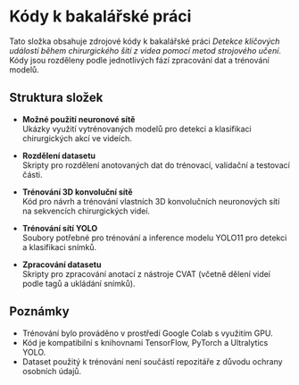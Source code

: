 # Kódy k bakalářské práci

Tato složka obsahuje zdrojové kódy k bakalářské práci _Detekce klíčových událostí během chirurgického šití z videa pomocí metod strojového učení_. Kódy jsou rozděleny podle jednotlivých fází zpracování dat a trénování modelů.

## Struktura složek

- **Možné použití neuronové sítě**  
  Ukázky využití vytrénovaných modelů pro detekci a klasifikaci chirurgických akcí ve videích.

- **Rozdělení datasetu**  
  Skripty pro rozdělení anotovaných dat do trénovací, validační a testovací části.

- **Trénování 3D konvoluční sítě**  
  Kód pro návrh a trénování vlastních 3D konvolučních neuronových sítí na sekvencích chirurgických videí.

- **Trénování sítí YOLO**  
  Soubory potřebné pro trénování a inference modelu YOLO11 pro detekci a klasifikaci snímků.

- **Zpracování datasetu**  
  Skripty pro zpracování anotací z nástroje CVAT (včetně dělení videí podle tagů a ukládání snímků).

## Poznámky

- Trénování bylo prováděno v prostředí Google Colab s využitím GPU.
- Kód je kompatibilní s knihovnami TensorFlow, PyTorch a Ultralytics YOLO.
- Dataset použitý k trénování není součástí repozitáře z důvodu ochrany osobních údajů.
